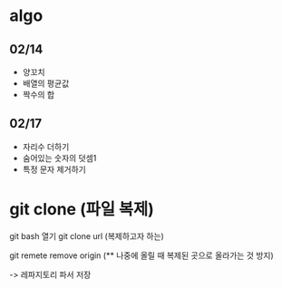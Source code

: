 # algo

## 02/14

- 양꼬치
- 배열의 평균값
- 짝수의 합


## 02/17

- 자리수 더하기
- 숨어있는 숫자의 덧셈1
- 특정 문자 제거하기


# git clone (파일 복제)

git bash 열기 
git clone url (복제하고자 하는)

git remete remove origin (** 나중에 올릴 때 복제된 곳으로 올라가는 것 방지)

-> 레파지토리 파서 저장 

